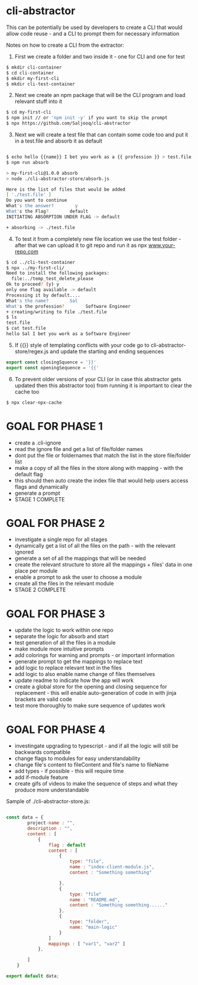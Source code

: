 # cli-abstractor
This can be potentially be used by developers to create a CLI that would allow code reuse - and a CLI to prompt them for necessary information


Notes on how to create a CLI from the extractor:

1. First we create a folder and two inside it - one for CLI and one for test
```bash
$ mkdir cli-container
$ cd cli-container
$ mkdir my-first-cli
$ mkdir cli-test-container
```

2. Next we create an npm package that will be the CLI program and load relevant stuff into it
```bash
$ cd my-first-cli
$ npm init // or 'npm init -y' if you want to skip the prompt
$ npx https://github.com/Saljooq/cli-abstractor
```

3. Next we will create a test file that can contain some code too and put it in a test.file and absorb it as default
```bash

$ echo hello {{name}} I bet you work as a {{ profession }} > test.file
$ npm run absorb

> my-first-cli@1.0.0 absorb
> node ./cli-abstractor-store/absorb.js

Here is the list of files that would be added
[ './test.file' ]
Do you want to continue
What's the answer?        y
What's the Flag?        default
INITIATING ABSORPTION UNDER FLAG -> default

+ absorbing -> ./test.file

```

4. To test it from a completely new file location we use the test folder - after that we can upload it to git repo and run it as npx www.your-repo.com
```bash
$ cd ../cli-test-container
$ npx ../my-first-cli/
Need to install the following packages:
  file:../temp_test_delete_please
Ok to proceed? (y) y
only one flag available -> default
Processing it by default....
What's the name?        Sal
What's the profession?        Software Engineer
+ creating/writing to file ./test.file
$ ls
test.file
$ cat test.file 
hello Sal I bet you work as a Software Engineer

```
5. If {{}} style of templating conflicts with your code go to cli-abstractor-store/regex.js and update the starting and ending sequences
```javascript
export const closingSquence = '}}'
export const openingSequence = '{{'
```
6. To prevent older versions of your CLI (or in case this abstractor gets updated then this abstractor too) from running it is important to clear the cache too
```bash
$ npx clear-npx-cache
```


# GOAL FOR PHASE 1

- create a .cli-ignore
- read the ignore file and get a list of file/folder names
- dont put the file or foldernames that match the list in the store file/folder list
- make a copy of all the files in the store along with mapping - with the default flag
- this should then auto create the index file that would help users access flags and dynamically
- generate a prompt
- STAGE 1 COMPLETE

# GOAL FOR PHASE 2

- investigate a single repo for all stages
- dynamically get a list of all the files on the path - with the relevant ignored
- generate a set of all the mappings that will be needed
- create the relevant structure to store all the mappings + files' data in one place per module
- enable a prompt to ask the user to choose a module
- create all the files in the relevant module
- STAGE 2 COMPLETE

# GOAL FOR PHASE 3

- update the logic to work within one repo
- separate the logic for absorb and start
- test generation of all the files in a module
- make module more intuitive prompts
- add colorings for warning and prompts - or important information
- generate prompt to get the mappings to replace text
- add logic to replace relevant text in the files
- add logic to also enable name change of files themselves
- update readme to indicate how the app will work
- create a global store for the opening and closing sequence for replacement - this will enable auto-generation of code in with jinja brackets are valid code
- test more thoroughly to make sure sequence of updates work

# GOAL FOR PHASE 4

- investingate upgrading to typescript - and if all the logic will still be backwards compatible
- change flags to modules for easy understandability
- change file's content to fileContent and file's name to fileName
- add types - if possible - this will require time
- add if-module feature
- create gifs of videos to make the sequence of steps and what they produce more understandable


Sample of ./cli-abstractor-store.js:

```javascript

const data = {
        project-name : "",
        description : "",
        content : [
            {
                flag : default
                content : [
                    { 
                        type: "file",
                        name : "index-client-module.js",
                        content : "Something something"

                    },
                    {
                        type: "file"
                        name : "README.md",
                        content : "Something something......"
                    },
                    {
                        type: "folder",
                        name: "main-logic"
                    }
                ]
                mappings : [ "var1", "var2" ]
            },

        ]
    }

export default data;
```
